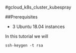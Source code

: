 #gcloud_k8s_cluster_kubespray

##Prerequisites

- 3 Ubuntu 18.04 instances

In this tutorial we will

`ssh-keygen -t rsa`
